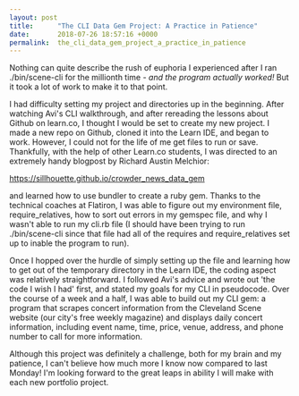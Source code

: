 ```yaml
---
layout: post
title:      "The CLI Data Gem Project: A Practice in Patience"
date:       2018-07-26 18:57:16 +0000
permalink:  the_cli_data_gem_project_a_practice_in_patience
---
```



Nothing can quite describe the rush of euphoria I experienced after I ran ./bin/scene-cli for the millionth time - *and the program actually worked!*  But it took a lot of work to make it to that point.

I had difficulty setting my project and directories up in the beginning.  After watching Avi's CLI walkthrough, and after rereading the lessons about Github on learn.co, I thought I would be set to create my new project.  I made a new repo on Github, cloned it into the Learn IDE, and began to work.  However, I could not for the life of me get files to run or save.  Thankfully, with the help of other Learn.co students, I was directed to an extremely handy blogpost by Richard Austin Melchior: 

https://sillhouette.github.io/crowder_news_data_gem

and learned how to use bundler to create a ruby gem.  Thanks to the technical coaches at Flatiron, I was able to figure out  my environment file, require_relatives, how to sort out errors in my gemspec file, and why I wasn't able to run my cli.rb file (I should have been trying to run ./bin/scene-cli since that file had all of the requires and require_relatives set up to inable the program to run).

Once I hopped over the hurdle of simply setting up the file and learning how to get out of the temporary directory in the Learn IDE, the coding aspect was relatively straightforward.  I followed Avi's advice and wrote out 'the code I wish I had' first, and stated my goals for my CLI in pseudocode.  Over the course of a week and a half, I was able to build out my CLI gem: a program that scrapes concert information from the Cleveland Scene website (our city's free weekly magazine) and displays daily concert information, including event name, time, price, venue, address, and phone number to call for more information.

Although this project was definitely a challenge, both for my brain and my patience, I can't believe how much more I know now compared to last Monday!  I'm looking forward to the great leaps in ability I will make with each new portfolio project.




